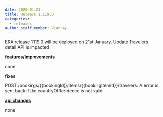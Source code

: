 ```yaml
---
date: 2020-01-21
title: Release 1.119.0
categories:
  - releases
author_staff_member: Vianney
---
```

ERA release 1.119.0 will be deployed on 21st January. Update Travelers detail API is impacted

<!--more-->

**<u>features/improvements</u>**

none

**<u>fixes</u>**

POST /bookings/{{bookingId}}/items/{{bookingItemId}}/travelers: A error is sent back if the countryOfResidence is not valid.

**<u>api changes</u>**

none


  
